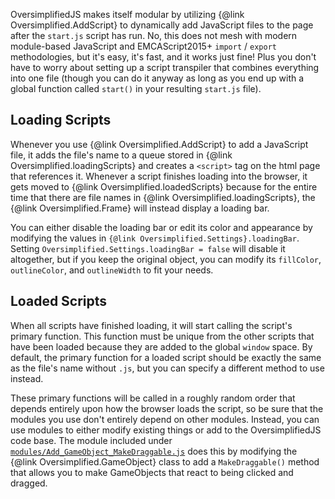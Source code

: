OversimplifiedJS makes itself modular by utilizing {@link Oversimplified.AddScript} to dynamically add JavaScript files to the page after the `start.js` script has run. No, this does not mesh with modern module-based JavaScript and EMCAScript2015+ `import` / `export` methodologies, but it's easy, it's fast, and it works just fine! Plus you don't have to worry about setting up a script transpiler that combines everything into one file (though you can do it anyway as long as you end up with a global function called `start()` in your resulting `start.js` file).

## Loading Scripts

Whenever you use {@link Oversimplified.AddScript} to add a JavaScript file, it adds the file's name to a queue stored in {@link Oversimplified.loadingScripts} and creates a `<script>` tag on the html page that references it. Whenever a script finishes loading into the browser, it gets moved to {@link Oversimplified.loadedScripts} because for the entire time that there are file names in {@link Oversimplified.loadingScripts}, the {@link Oversimplified.Frame} will instead display a loading bar.

You can either disable the loading bar or edit its color and appearance by modifying the values in `{@link Oversimplified.Settings}.loadingBar`. Setting `Oversimplified.Settings.loadingBar = false` will disable it altogether, but if you keep the original object, you can modify its `fillColor`, `outlineColor`, and `outlineWidth` to fit your needs.

## Loaded Scripts

When all scripts have finished loading, it will start calling the script's primary function. This function must be unique from the other scripts that have been loaded because they are added to the global `window` space. By default, the primary function for a loaded script should be exactly the same as the file's name without `.js`, but you can specify a different method to use instead.

These primary functions will be called in a roughly random order that depends entirely upon how the browser loads the script, so be sure that the modules you use don't entirely depend on other modules. Instead, you can use modules to either modify existing things or add to the OversimplifiedJS code base. The module included under [`modules/Add_GameObject_MakeDraggable.js`](https://github.com/Alamantus/OversimplifiedJS/blob/master/modules/Add_GameObject_MakeDraggable.js) does this by modifying the {@link Oversimplified.GameObject} class to add a `MakeDraggable()` method that allows you to make GameObjects that react to being clicked and dragged.